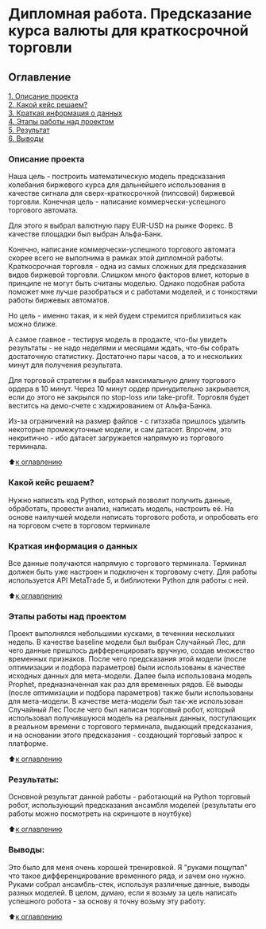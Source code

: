 # Дипломная работа. Предсказание курса валюты для краткосрочной торговли

## Оглавление  
[1. Описание проекта](README.md#Описание-проекта)  
[2. Какой кейс решаем?](README.md#Какой-кейс-решаем)  
[3. Краткая информация о данных](README.md#Краткая-информация-о-данных)  
[4. Этапы работы над проектом](README.md#Этапы-работы-над-проектом)  
[5. Результат](README.md#Результат)    
[6. Выводы](README.md#Выводы) 

### Описание проекта    
Наша цель - построить математическую модель предсказания колебания биржевого курса для дальнейшего использования в качестве сигнала для сверх-краткосрочной (пипсовой) биржевой торговли.
Конечная цель - написание коммерчески-успешного торгового автомата.

Для этого я выбрал валютную пару EUR-USD на рынке Форекс. В качестве площадки был выбран Альфа-Банк.

Конечно, написание коммерчески-успешного торгового автомата скорее всего не выполнима в рамках этой дипломной работы. Краткосрочная торговля - одна из самых сложных для предсказания видов биржевой торговли. Слишком много факторов влиет, которые в принципе не могут быть считаны моделью. Однако подобная работа поможет мне лучше разобраться и с работами моделей, и с тонкостями работы биржевых автоматов.

Но цель - именно такая, и к ней будем стремится приблизиться как можно ближе.

А самое главное - тестируя модель в продакте, что-бы увидеть результаты - не надо неделями и месяцами ждать, что-бы собрать достаточную статистику. Достаточно пары часов, а то и нескольких минут для получения результата.

Для торговой стратегии я выбрал максимальную длину торгового ордера в 10 минут. Через 10 минут ордер принудительно закрывается, если до этого не закрылся по stop-loss или take-profit.
Торговля будет веститсь на демо-счете с хэджированием от Альфа-Банка.

Из-за ограничений на размер файлов - с гитзхаба пришлось удалить некоторые промежуточные модели, и сам датасет. Впрочем, это некритично - ибо датасет загружается напрямую из торгового терминала.

:arrow_up:[к оглавлению](README.md#Оглавление)


### Какой кейс решаем?    
Нужно написать код Python, который позволит получить данные, обработать, провести анализ, написать модель, настроить её. На основе наилучшей модели написать торгового робота, и опробовать его на торговом счете в торговом терминале

### Краткая информация о данных
Все данные получаются напрямую с торгового терминала. Терминал должен быть уже настроен и подключен к торговому счету. Для работы используется API MetaTrade 5, и библиотеки Python для работы с ней.

:arrow_up:[к оглавлению](README.md#Оглавление)

### Этапы работы над проектом  
Проект выполнялся небольшими кусками, в теченнии нескольких недель. В качестве baseline модели был выбран Случайный Лес, для чего данные пришлось дифференцировать вручную, создав множество временных признаков. После чего предсказания этой модели (после оптимизации и подбора параметров) были использованы в качестве исходных данных для мета-модели. 
Далее была использована модель Prophet, предназначенная как раз для временных рядов. Её выводы (после оптимизации и подбора параметров) также были использованы для мета-модели.
В качестве мета-модели был так-же использован Случайный Лес
После чего был написан торговый робот, который использовал получившуюся модель на реальных данных, поступающих в реальном времени с торгового терминала, выдающий предсказания, и на основании этого предсказания - создающий торговый запрос к платформе.

:arrow_up:[к оглавлению](README.md#Оглавление)

### Результаты:  
Основной результат данной работы - работающий на Python торговый робот, использующий предсказания ансамбля моделей (результаты его работы можно посмотреть на скриншоте в ноутбуке)

:arrow_up:[к оглавлению](README.md#Оглавление)


### Выводы:  
Это было для меня очень хорошей тренировкой. Я "руками пощупал" что такое дифференцирование временного ряда, и зачем оно нужно. Руками собрал ансамбль-стек, используя различные данные, выводы разных моделей. В целом, думаю, если я возьму за цель написать успешного робота - за основу я точну возьму эту работу.

:arrow_up:[к оглавлению](README.md#Оглавление)